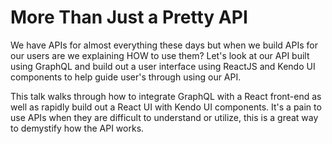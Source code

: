 # More Than Just a Pretty API

We have APIs for almost everything these days but when we build APIs for our users are we explaining HOW to use them? Let's look at our API built using GraphQL and build out a user interface using ReactJS and Kendo UI components to help guide user's through using our API.

This talk walks through how to integrate GraphQL with a React front-end as well as rapidly build out a React UI with Kendo UI components. It's a pain to use APIs when they are difficult to understand or utilize, this is a great way to demystify how the API works.
